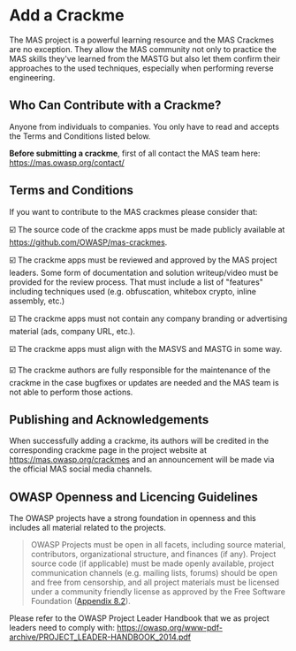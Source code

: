 # Add a Crackme

The MAS project is a powerful learning resource and the MAS Crackmes are no exception. They allow the MAS community not only to practice the MAS skills they've learned from the MASTG but also let them confirm their approaches to the used techniques, especially when performing reverse engineering.

## Who Can Contribute with a Crackme?

Anyone from individuals to companies. You only have to read and accepts the Terms and Conditions listed below.

**Before submitting a crackme**, first of all contact the MAS team here: <https://mas.owasp.org/contact/>

## Terms and Conditions

If you want to contribute to the MAS crackmes please consider that:

☑️ The source code of the crackme apps must be made publicly available at <https://github.com/OWASP/mas-crackmes>.

☑️ The crackme apps must be reviewed and approved by the MAS project leaders. Some form of documentation and solution writeup/video must be provided for the review process. That must include a list of "features" including techniques used (e.g. obfuscation, whitebox crypto, inline assembly, etc.)

☑️ The crackme apps must not contain any company branding or advertising material (ads, company URL, etc.).

☑️ The crackme apps must align with the MASVS and MASTG in some way.

☑️ The crackme authors are fully responsible for the maintenance of the crackme in the case bugfixes or updates are needed and the MAS team is not able to perform those actions.

## Publishing and Acknowledgements

When successfully adding a crackme, its authors will be credited in the corresponding crackme page in the project website at <https://mas.owasp.org/crackmes> and an announcement will be made via the official MAS social media channels.

## OWASP Openness and Licencing Guidelines

The OWASP projects have a strong foundation in openness and this includes all material related to the projects.

> OWASP Projects must be open in all facets, including source material, contributors, organizational structure, and finances (if any). Project source code (if applicable) must be made openly available, project communication channels (e.g. mailing lists, forums) should be open and free from censorship, and all project materials must be licensed under a community friendly license as approved by the Free Software Foundation ([Appendix 8.2](https://owasp.org/www-pdf-archive/PROJECT_LEADER-HANDBOOK_2014.pdf)).

Please refer to the OWASP Project Leader Handbook that we as project leaders need to comply with: <https://owasp.org/www-pdf-archive/PROJECT_LEADER-HANDBOOK_2014.pdf>
